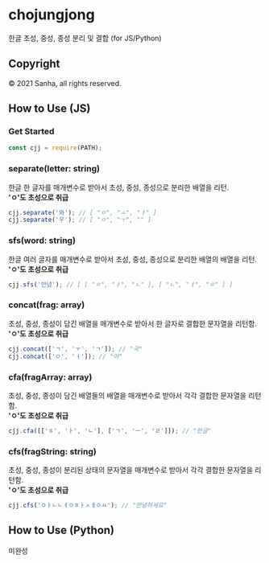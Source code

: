 # chojungjong
한글 초성, 중성, 종성 분리 및 결합 (for JS/Python)

## Copyright
© 2021 Sanha, all rights reserved.

## How to Use (JS)

### Get Started
```javascript
const cjj = require(PATH);
```

### separate(letter: string)
한글 한 글자를 매개변수로 받아서 초성, 중성, 종성으로 분리한 배열을 리턴.
<br><strong>'ㅇ'도 초성으로 취급</strong>
```javascript
cjj.separate('와'); // [ "ㅇ", "ㅗ", "ㅏ" ]
cjj.separate('우'); // [ "ㅇ", "ㅜ", "" ]
```

### sfs(word: string)
한글 여러 글자를 매개변수로 받아서 초성, 중성, 종성으로 분리한 배열의 배열을 리턴. 
<br><strong>'ㅇ'도 초성으로 취급</strong>
```javascript
cjj.sfs('안녕'); // [ [ "ㅇ", "ㅏ", "ㄴ" ], [ "ㄴ", "ㅕ", "ㅇ" ] ]
```

### concat(frag: array)
초성, 중성, 종성이 담긴 배열을 매개변수로 받아서 한 글자로 결합한 문자열을 리턴함.
<br><strong>'ㅇ'도 초성으로 취급</strong>
```javascript
cjj.concat(['ㄱ', 'ㅜ', 'ㄱ']); // "국"
cjj.concat(['ㅇ', 'ㅓ']); // "어"
```

### cfa(fragArray: array)
초성, 중성, 종성이 담긴 배열들의 배열을 매개변수로 받아서 각각 결합한 문자열을 리턴함.
<br><strong>'ㅇ'도 초성으로 취급</strong>
```javascript
cjj.cfa([['ㅎ', 'ㅏ', 'ㄴ'], ['ㄱ', 'ㅡ', 'ㄹ']]); // "한글"
```

### cfs(fragString: string)
초성, 중성, 종성이 분리된 상태의 문자열을 매개변수로 받아서 각각 결합한 문자열을 리턴함.
<br><strong>'ㅇ'도 초성으로 취급</strong>
```javascript
cjj.cfs('ㅇㅏㄴㄴㅕㅇㅎㅏㅅㅔㅇㅛ'); // "안녕하세요"
```

## How to Use (Python)
미완성
